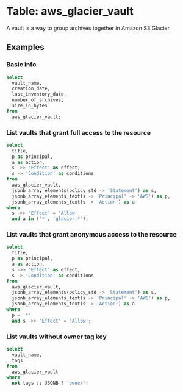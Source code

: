 # Table: aws_glacier_vault

A vault is a way to group archives together in Amazon S3 Glacier.

## Examples

### Basic info

```sql
select
  vault_name,
  creation_date,
  last_inventory_date,
  number_of_archives,
  size_in_bytes
from
  aws_glacier_vault;
```


### List vaults that grant full access to the resource

```sql
select
  title,
  p as principal,
  a as action,
  s ->> 'Effect' as effect,
  s -> 'Condition' as conditions
from
  aws_glacier_vault,
  jsonb_array_elements(policy_std -> 'Statement') as s,
  jsonb_array_elements_text(s -> 'Principal' -> 'AWS') as p,
  jsonb_array_elements_text(s -> 'Action') as a
where
  s ->> 'Effect' = 'Allow'
  and a in ('*', 'glacier:*');
```


### List vaults that grant anonymous access to the resource

```sql
select
  title,
  p as principal,
  a as action,
  s ->> 'Effect' as effect,
  s -> 'Condition' as conditions
from
  aws_glacier_vault,
  jsonb_array_elements(policy_std -> 'Statement') as s,
  jsonb_array_elements_text(s -> 'Principal' -> 'AWS') as p,
  jsonb_array_elements_text(s -> 'Action') as a
where
  p = '*'
  and s ->> 'Effect' = 'Allow';
```


### List vaults without owner tag key

```sql
select
  vault_name,
  tags
from
  aws_glacier_vault
where
  not tags :: JSONB ? 'owner';
```
